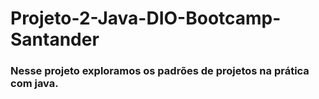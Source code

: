 # Projeto-2-Java-DIO-Bootcamp-Santander

### Nesse projeto exploramos os padrões de projetos na prática com java.
